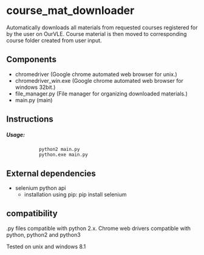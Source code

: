 # course_mat_downloader
Automatically downloads all materials from requested courses registered for by the user on OurVLE. Course material is then moved to corresponding course folder created from user input.

## Components
* chromedriver (Google chrome automated web browser for unix.)
* chromedriver_win.exe (Google chrome automated web browser for windows 32bit.)
* file_manager.py (File manager for organizing downloaded materials.)
* main.py (main)

## Instructions
##### Usage:
                python2 main.py
                python.exe main.py

## External dependencies

* selenium python api
  - installation using pip: pip install selenium

## compatibility
.py files compatible with python 2.x.
Chrome web drivers compatible with python, python2 and python3

Tested on unix and windows 8.1
